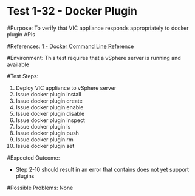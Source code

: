 Test 1-32 - Docker Plugin
=======

#Purpose:
To verify that VIC appliance responds appropriately to docker plugin APIs

#References:
[1 - Docker Command Line Reference](https://docs.docker.com/engine/reference/commandline/plugin_create/)

#Environment:
This test requires that a vSphere server is running and available

#Test Steps:
1. Deploy VIC appliance to vSphere server
2. Issue docker plugin install
3. Issue docker plugin create
4. Issue docker plugin enable
5. Issue docker plugin disable
6. Issue docker plugin inspect
7. Issue docker plugin ls
8. Issue docker plugin push
9. Issue docker plugin rm
10. Issue docker plugin set

#Expected Outcome:
* Step 2-10 should result in an error that contains does not yet support plugins

#Possible Problems:
None